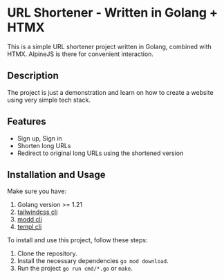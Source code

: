 # URL Shortener - Written in Golang + HTMX

This is a simple URL shortener project written in Golang, combined with HTMX.
AlpineJS is there for convenient interaction.

## Description

The project is just a demonstration and learn on how to create a website using very simple tech stack.

## Features

- Sign up, Sign in
- Shorten long URLs
- Redirect to original long URLs using the shortened version

## Installation and Usage

Make sure you have:

1. Golang version >= 1.21
2. [tailwindcss cli](https://tailwindcss.com/blog/standalone-cli)
3. [modd cli](https://github.com/cortesi/modd)
4. [templ cli](https://templ.guide/)

To install and use this project, follow these steps:

1. Clone the repository.
2. Install the necessary dependencies `go mod download`.
3. Run the project `go run cmd/*.go` or `make`.
